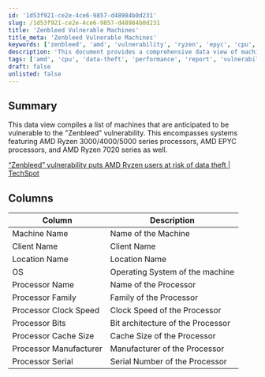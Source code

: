 ```yaml
---
id: '1d53f921-ce2e-4ce6-9857-d48984b0d231'
slug: /1d53f921-ce2e-4ce6-9857-d48984b0d231
title: 'Zenbleed Vulnerable Machines'
title_meta: 'Zenbleed Vulnerable Machines'
keywords: ['zenbleed', 'amd', 'vulnerability', 'ryzen', 'epyc', 'cpu', 'data-theft']
description: 'This document provides a comprehensive data view of machines that are expected to be vulnerable to the Zenbleed vulnerability, specifically targeting systems with AMD Ryzen 3000/4000/5000 series processors, AMD EPYC processors, and AMD Ryzen 7020 series.'
tags: ['amd', 'cpu', 'data-theft', 'performance', 'report', 'vulnerability', 'windows']
draft: false
unlisted: false
---
```


## Summary

This data view compiles a list of machines that are anticipated to be vulnerable to the "Zenbleed" vulnerability. This encompasses systems featuring AMD Ryzen 3000/4000/5000 series processors, AMD EPYC processors, and AMD Ryzen 7020 series as well.

[“Zenbleed” vulnerability puts AMD Ryzen users at risk of data theft | TechSpot](https://www.techspot.com/news/99534-new-zenbleed-vulnerability-puts-amd-ryzen-cpu-users.html)

## Columns

| Column                     | Description                                   |
|---------------------------|-----------------------------------------------|
| Machine Name              | Name of the Machine                           |
| Client Name               | Client Name                                   |
| Location Name             | Location Name                                 |
| OS                        | Operating System of the machine               |
| Processor Name            | Name of the Processor                         |
| Processor Family          | Family of the Processor                       |
| Processor Clock Speed     | Clock Speed of the Processor                  |
| Processor Bits            | Bit architecture of the Processor             |
| Processor Cache Size      | Cache Size of the Processor                   |
| Processor Manufacturer     | Manufacturer of the Processor                 |
| Processor Serial          | Serial Number of the Processor                |

